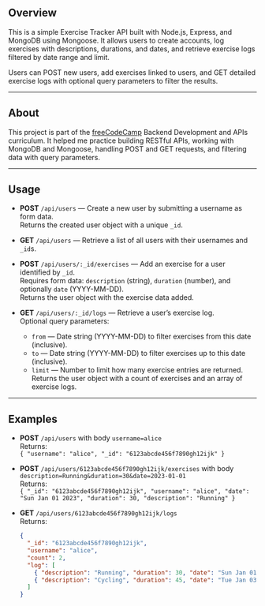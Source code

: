 ## Overview

This is a simple Exercise Tracker API built with Node.js, Express, and MongoDB using Mongoose. It allows users to create accounts, log exercises with descriptions, durations, and dates, and retrieve exercise logs filtered by date range and limit.

Users can POST new users, add exercises linked to users, and GET detailed exercise logs with optional query parameters to filter the results.

---

## About

This project is part of the [freeCodeCamp](https://www.freecodecamp.org/) Backend Development and APIs curriculum. It helped me practice building RESTful APIs, working with MongoDB and Mongoose, handling POST and GET requests, and filtering data with query parameters.

---

## Usage

- **POST** `/api/users` — Create a new user by submitting a username as form data.  
  Returns the created user object with a unique `_id`.

- **GET** `/api/users` — Retrieve a list of all users with their usernames and `_id`s.

- **POST** `/api/users/:_id/exercises` — Add an exercise for a user identified by `_id`.  
  Requires form data: `description` (string), `duration` (number), and optionally `date` (YYYY-MM-DD).  
  Returns the user object with the exercise data added.

- **GET** `/api/users/:_id/logs` — Retrieve a user’s exercise log.  
  Optional query parameters:  
  - `from` — Date string (YYYY-MM-DD) to filter exercises from this date (inclusive).  
  - `to` — Date string (YYYY-MM-DD) to filter exercises up to this date (inclusive).  
  - `limit` — Number to limit how many exercise entries are returned.  
  Returns the user object with a count of exercises and an array of exercise logs.

---

## Examples

- **POST** `/api/users` with body `username=alice`  
  Returns:  
  `{ "username": "alice", "_id": "6123abcde456f7890gh12ijk" }`

- **POST** `/api/users/6123abcde456f7890gh12ijk/exercises` with body `description=Running&duration=30&date=2023-01-01`  
  Returns:  
  `{ "_id": "6123abcde456f7890gh12ijk", "username": "alice", "date": "Sun Jan 01 2023", "duration": 30, "description": "Running" }`

- **GET** `/api/users/6123abcde456f7890gh12ijk/logs`  
  Returns:  
  ```json
  {
    "_id": "6123abcde456f7890gh12ijk",
    "username": "alice",
    "count": 2,
    "log": [
      { "description": "Running", "duration": 30, "date": "Sun Jan 01 2023" },
      { "description": "Cycling", "duration": 45, "date": "Tue Jan 03 2023" }
    ]
  }